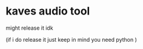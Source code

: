 # kaves audio tool

might release it idk



(if i do release it just keep in mind you need python )
